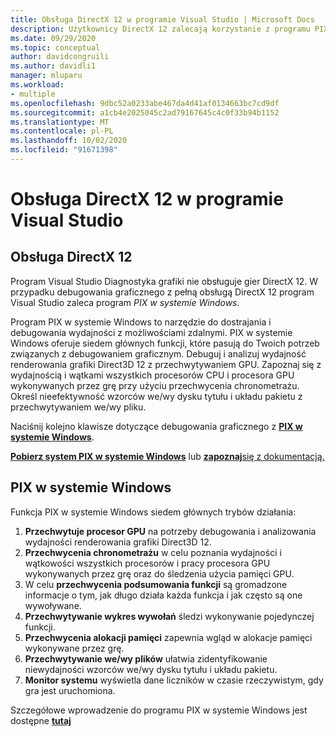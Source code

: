 ```yaml
---
title: Obsługa DirectX 12 w programie Visual Studio | Microsoft Docs
description: Użytkownicy DirectX 12 zalecają korzystanie z programu PIX w systemie Windows w celu uzyskania pełnego środowiska debugowania graficznego
ms.date: 09/29/2020
ms.topic: conceptual
author: davidcongruili
ms.author: davidli1
manager: mluparu
ms.workload:
- multiple
ms.openlocfilehash: 9dbc52a0233abe467da4d41af0134663bc7cd9df
ms.sourcegitcommit: a1cb4e2025045c2ad79167645c4c0f33b94b1152
ms.translationtype: MT
ms.contentlocale: pl-PL
ms.lasthandoff: 10/02/2020
ms.locfileid: "91671398"
---
```

# <a name="directx-12-support-in-visual-studio"></a>Obsługa DirectX 12 w programie Visual Studio

## <a name="directx-12-support"></a>Obsługa DirectX 12

Program Visual Studio Diagnostyka grafiki nie obsługuje gier DirectX 12. W przypadku debugowania graficznego z pełną obsługą DirectX 12 program Visual Studio zaleca program *PIX w systemie Windows*. 

Program PIX w systemie Windows to narzędzie do dostrajania i debugowania wydajności z możliwościami zdalnymi. PIX w systemie Windows oferuje siedem głównych funkcji, które pasują do Twoich potrzeb związanych z debugowaniem graficznym. Debuguj i analizuj wydajność renderowania grafiki Direct3D 12 z przechwytywaniem GPU. Zapoznaj się z wydajnością i wątkami wszystkich procesorów CPU i procesora GPU wykonywanych przez grę przy użyciu przechwycenia chronometrażu. Określ nieefektywność wzorców we/wy dysku tytułu i układu pakietu z przechwytywaniem we/wy pliku.

Naciśnij kolejno klawisze dotyczące debugowania graficznego z [**PIX w systemie Windows**](https://aka.ms/PIXonWindows).

[**Pobierz system PIX w systemie Windows**](https://aka.ms/downloadPIX) lub [ **zapoznaj**się z dokumentacją.](https://devblogs.microsoft.com/pix/documentation/)

## <a name="pix-on-windows"></a>PIX w systemie Windows

Funkcja PIX w systemie Windows siedem głównych trybów działania:
1. **Przechwytuje procesor GPU** na potrzeby debugowania i analizowania wydajności renderowania grafiki Direct3D 12.
2. **Przechwycenia chronometrażu** w celu poznania wydajności i wątkowości wszystkich procesorów i pracy procesora GPU wykonywanych przez grę oraz do śledzenia użycia pamięci GPU.
3. W celu **przechwycenia podsumowania funkcji** są gromadzone informacje o tym, jak długo działa każda funkcja i jak często są one wywoływane.
4. **Przechwytywanie wykres wywołań** śledzi wykonywanie pojedynczej funkcji.
5. **Przechwycenia alokacji pamięci** zapewnia wgląd w alokacje pamięci wykonywane przez grę.
6. **Przechwytywanie we/wy plików** ułatwia zidentyfikowanie niewydajności wzorców we/wy dysku tytułu i układu pakietu.
7. **Monitor systemu** wyświetla dane liczników w czasie rzeczywistym, gdy gra jest uruchomiona.

Szczegółowe wprowadzenie do programu PIX w systemie Windows jest dostępne [ **tutaj**](https://www.youtube.com/playlist?list=PLeHvwXyqearWuPPxh6T03iwX-McPG5LkB)

